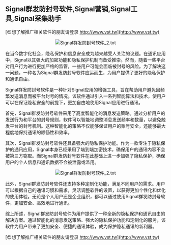 ## **Signal群发防封号软件,Signal营销,Signal工具,Signal采集助手**

[😍想了解推广相关软件的朋友请登录 http://www.vst.tw](http://www.vst.tw)

 <center><img src="https://vst.tw/MP4/tuiguang/png/3.png" alt="Signal群发防封号软件_2.txt"></center>

在当今数字化社会，隐私保护和信息安全成为越来越受人关注的议题。在通讯应用中，Signal以其强大的加密功能和隐私保护机制而备受推崇。然而，随着一些平台对用户行为进行更加严格的监管，一些用户可能会面临被封号的风险。为了解决这一问题，一种名为Signal群发防封号软件应运而生，为用户提供了更好的隐私保护和通讯自由。

Signal群发防封号软件是一种针对Signal应用的增强工具，旨在帮助用户避免因频繁发送消息而被平台封号的情况。该软件通过引入一系列智能算法和技术，使用户可以在保证隐私安全的前提下，更加自由地使用Signal应用进行通讯。

首先，Signal群发防封号软件采用了高度智能化的消息发送策略。通过分析用户的发送行为和平台的封号规则，软件可以智能地调整消息发送频率和数量，以避免触发平台的封号机制。这种智能化的策略不仅能够保证用户的账号安全，还能够最大程度地保持通讯的顺畅性和效率。

其次，Signal群发防封号软件还具备强大的隐私保护功能。作为一款专注于隐私保护的通讯应用，Signal本身已经采用了端到端加密技术，确保用户的通讯内容不会被第三方窃取。而Signal群发防封号软件在此基础上进一步加强了隐私保护，确保用户的个人信息和通讯数据不会被泄露或滥用。

 <center><img src="https://vst.tw/MP4/tuiguang/png/3.png" alt="Signal群发防封号软件_2.txt"></center>

此外，Signal群发防封号软件还支持多种定制化功能，满足不同用户的需求。用户可以根据自己的通讯习惯和需求，灵活调整软件的设置，以获得更加个性化和优化的使用体验。无论是个人用户还是企业组织，都可以通过使用Signal群发防封号软件，更加安全、高效地进行通讯。

综上所述，Signal群发防封号软件为用户提供了一种全新的隐私保护和通讯自由的解决方案。通过智能化的消息发送策略、强大的隐私保护功能和定制化的服务，该软件为用户带来了更加安全、便捷的通讯体验，成为保护隐私通讯的新利器。

[😍想了解推广相关软件的朋友请登录 http://www.vst.tw](http://www.vst.tw)



